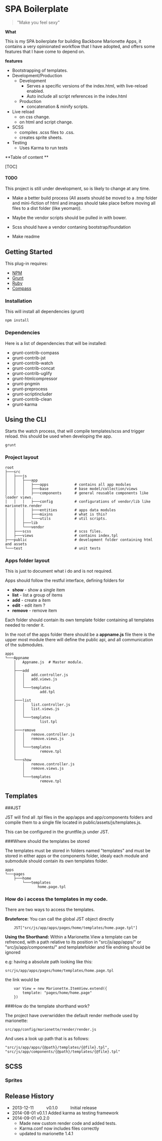 # SPA Boilerplate
> "Make you feel sexy"

**What**

This is my SPA boilerplate for building Backbone Marionette Apps, it contains a very opinionated workflow that I have adopted, and offers some features that I have come to depend on.

**features**

* Bootstrapping of templates.
* Development/Production 
    * Development
        * Serves a specific versions of the index.html, with live-reload enabled.
        * Auto include all script references in the index.html
    * Production
        * concatenation & minify scripts.
* Live reload 
    * on css change.
    * on html and script change.
* SCSS 
    * compiles .scss files to .css.
    * creates sprite sheets.
* Testing
    * Uses Karma to run tests


**Table of content **



[TOC]




#### TODO

This project is still under development, so is likely to change at any time.

* Make a better build process (All assets should be moved to a .tmp folder and mini-fiction of html and images should take place before moving all files to a dist folder (like yeoman)).

* Maybe the vendor scripts should be pulled in with bower.

* Scss should have a vendor contaning bootstrap/foundation

* Make readme






## Getting Started
This plug-in requires:

* [NPM](http://nodejs.org/)  
* [Grunt](http://gruntjs.com/getting-started)
* [Ruby](https://www.ruby-lang.org/en/downloads/)
* [Compass](http://rubygems.org/gems/compass)


### Installation
This will install all dependencies (grunt)

```shell
npm install
```

### Dependencies 

Here is a list of dependencies that will be installed:

* grunt-contrib-compass
* grunt-contrib-jst
* grunt-contrib-watch
* grunt-contrib-concat
* grunt-contrib-uglify
* grunt-htmlcompressor
* grunt-pngmin
* grunt-preprocess
* grunt-scriptincluder
* grunt-contrib-clean
* grunt-karma



## Using the CLI

Starts the watch process, that will compile templates/scss and trigger reload. this should be used when 
developing the app.

```shell
grunt
```



### Project layout

```shell
root
├───src
│	├───js
│	│   ├───app
│	│   │   ├───apps			# contains all app modules
│	│   │   ├───base 			# base model/collection/views
│	│   │   ├───components 		# general reusable components like loader views.
│	│   │   ├───config 			# configurations of vendor/lib like marionette.render
│	│   │   ├───entities 		# apps data modules 
│	│   │   ├───mixins 			# what is this?
│	│   │   └───utils 			# util scripts.
│	│   ├───lib
│	│   └───vendor 
│	├───scss 					# scss files.
│	├───views					# contains index.tpl 
├───public 						# development folder containing html and assets
└───test 						# unit tests
```


### Apps folder layout

This is just to document what i do and is not required. 

Apps should follow the restful interface, defining folders for

* **show** - show a single item		
* **list** - list a group of items		
* **add**  - create a item
* **edit** - edit item ?
* **remove** - remove item

Each folder should contain its own template folder containing all templates needed to render it.

In the root of the apps folder there should be a **appname.js** file there is the upper most module there will define the public api, and all 
communication of the submodules.




```shell
apps
└───Appname
    │   Appname.js 	# Master module.
    │
    ├───add
    │   │   add.controller.js
    │   │   add.views.js
    │   │
    │   └───templates
    │           add.tpl
    │
    ├───list
    │   │   list.controller.js
    │   │   list.views.js
    │   │
    │   └───templates
    │           list.tpl
    │
    ├───remove
    │   │   remove.controller.js
    │   │   remove.views.js
    │   │
    │   └───templates
    │           remove.tpl
    │
    └───show
        │   remove.controller.js
        │   remove.views.js
        │
        └───templates
                remove.tpl

```


## Templates 



###JST

JST will find all .tpl files in the app/apps  and app/components folders and compile them to a single file located in public/assets/js/templates.js.

This can be configured in the gruntfile.js under JST.


###Where should the templates be stored

The templates must be stored in folders named "templates" and must be stored in either apps or the components folder, idealy each module and submodule should contain its own templates folder. 

```shell
apps
└───pages
    ├───home
        └───templates
               home.page.tpl

```


### How do i access the templates in my code.

There are two ways to access the templates.


 **Bruteforce:**
You can call the global JST object directly 

```shell
    JST["src/js/app/apps/pages/home/templates/home.page.tpl"]
```

**Using the Shorthand:** 
Within a Marionette.View a template can be refrenced, with a path relative to its position in "src/js/app/apps/" or "src/js/app/components/" and templatefolder and file endning should be ignored

e.g: having a absolute path looking like this: 
```shell
src/js/app/apps/pages/home/templates/home.page.tpl
```
the link would be



```shell
    var View = new Marionette.ItemView.extend({
        template: "pages/home/home.page"
    })
```

###How do the template shorthand work?

The project have overwridden the default render methode used by marionette:

```shell
src/app/config/marionette/render/render.js
```

And uses a look up path that is as follows:

```shell
"src/js/app/apps/{@path}/templates/{@file}.tpl",
"src/js/app/components/{@path}/templates/{@file}.tpl"
```
## SCSS
### Sprites

    





## Release History
 * 2013-12-11   v0.1.0   Initial release
 * 2014-08-01   v0.1.1   Added karma as testing framework
 * 2014-09-01   v0.2.0   
    * Made new custom render code and added tests.
    * Karma.conf now includes files correctly
    * updated to marionette 1.4.1
    

